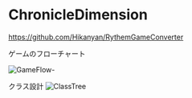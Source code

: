 # ChronicleDimension
https://github.com/Hikanyan/RythemGameConverter

ゲームのフローチャート

![GameFlow-](https://github.com/Hikanyan/ChronicleDimension/assets/86185936/34c61c24-fa66-4fe5-b7cd-1faef2b0f139)

クラス設計
![ClassTree](https://github.com/Hikanyan/ChronicleDimension/assets/86185936/ab5e0204-2192-4756-b6f4-d78ccee67e51)
